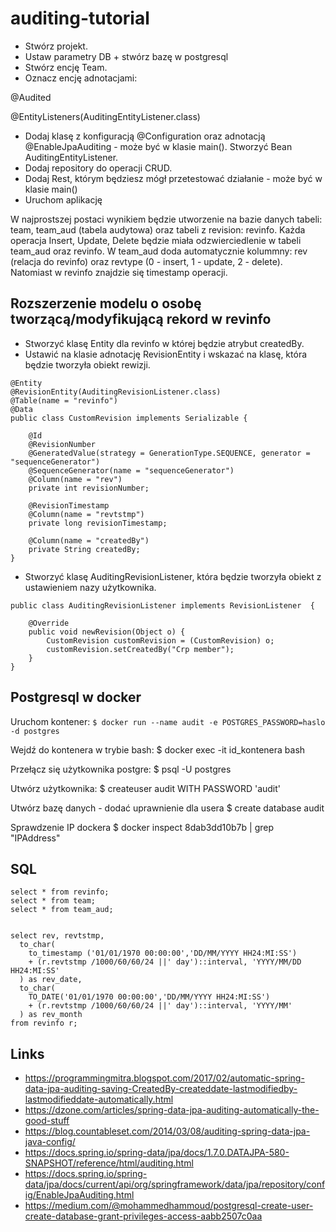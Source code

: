 # auditing-tutorial
- Stwórz projekt. 
- Ustaw parametry DB + stwórz bazę w postgresql
- Stwórz encję Team.
- Oznacz encję adnotacjami:

@Audited

@EntityListeners(AuditingEntityListener.class)

- Dodaj klasę z konfiguracją @Configuration oraz adnotacją @EnableJpaAuditing - może być w klasie main(). Stworzyć Bean AuditingEntityListener. 
- Dodaj repository do operacji CRUD.
- Dodaj Rest, którym będziesz mógł przetestować działanie - może być w klasie main()
- Uruchom aplikację

W najprostszej postaci wynikiem będzie utworzenie na bazie danych tabeli: team, team_aud (tabela audytowa) oraz tabeli z revision: revinfo.
Każda operacja Insert, Update, Delete będzie miała odzwierciedlenie w tabeli team_aud oraz revinfo.
W team_aud doda automatycznie kolummny: rev (relacja do revinfo) oraz revtype (0 - insert, 1 - update, 2 - delete).
Natomiast w revinfo znajdzie się timestamp operacji. 


## Rozszerzenie modelu o osobę tworzącą/modyfikującą rekord w revinfo
- Stworzyć klasę Entity dla revinfo w której będzie atrybut createdBy.
- Ustawić na klasie adnotację RevisionEntity i wskazać na klasę, która będzie tworzyła obiekt rewizji.

```
@Entity
@RevisionEntity(AuditingRevisionListener.class)
@Table(name = "revinfo")
@Data
public class CustomRevision implements Serializable {

    @Id
    @RevisionNumber
    @GeneratedValue(strategy = GenerationType.SEQUENCE, generator = "sequenceGenerator")
    @SequenceGenerator(name = "sequenceGenerator")
    @Column(name = "rev")
    private int revisionNumber;

    @RevisionTimestamp
    @Column(name = "revtstmp")
    private long revisionTimestamp;

    @Column(name = "createdBy")
    private String createdBy;
}
```


- Stworzyć klasę AuditingRevisionListener, która będzie tworzyła obiekt z ustawieniem nazy użytkownika. 

```
public class AuditingRevisionListener implements RevisionListener  {

    @Override
    public void newRevision(Object o) {
        CustomRevision customRevision = (CustomRevision) o;
        customRevision.setCreatedBy("Crp member");
    }
}
```


## Postgresql w docker

Uruchom kontener: 
```$ docker run --name audit -e POSTGRES_PASSWORD=haslo -d postgres```

Wejdź do kontenera w trybie bash: 
$ docker exec -it id_kontenera bash

Przełącz się użytkownika postgre: 
$ psql -U postgres

Utwórz użytkownika:
$ createuser audit WITH PASSWORD 'audit'

Utwórz bazę danych - dodać uprawnienie dla usera
$ create database audit

Sprawdzenie IP dockera
$ docker inspect 8dab3dd10b7b | grep "IPAddress"

## SQL
```
select * from revinfo;
select * from team;
select * from team_aud;


select rev, revtstmp,
  to_char(
    to_timestamp ('01/01/1970 00:00:00','DD/MM/YYYY HH24:MI:SS')
    + (r.revtstmp /1000/60/60/24 ||' day')::interval, 'YYYY/MM/DD HH24:MI:SS'
  ) as rev_date, 
  to_char(
    TO_DATE('01/01/1970 00:00:00','DD/MM/YYYY HH24:MI:SS') 
    + (r.revtstmp /1000/60/60/24 ||' day')::interval, 'YYYY/MM'
  ) as rev_month 
from revinfo r;
```
## Links
- https://programmingmitra.blogspot.com/2017/02/automatic-spring-data-jpa-auditing-saving-CreatedBy-createddate-lastmodifiedby-lastmodifieddate-automatically.html 
- https://dzone.com/articles/spring-data-jpa-auditing-automatically-the-good-stuff
- https://blog.countableset.com/2014/03/08/auditing-spring-data-jpa-java-config/
- https://docs.spring.io/spring-data/jpa/docs/1.7.0.DATAJPA-580-SNAPSHOT/reference/html/auditing.html
- https://docs.spring.io/spring-data/jpa/docs/current/api/org/springframework/data/jpa/repository/config/EnableJpaAuditing.html
- https://medium.com/@mohammedhammoud/postgresql-create-user-create-database-grant-privileges-access-aabb2507c0aa
